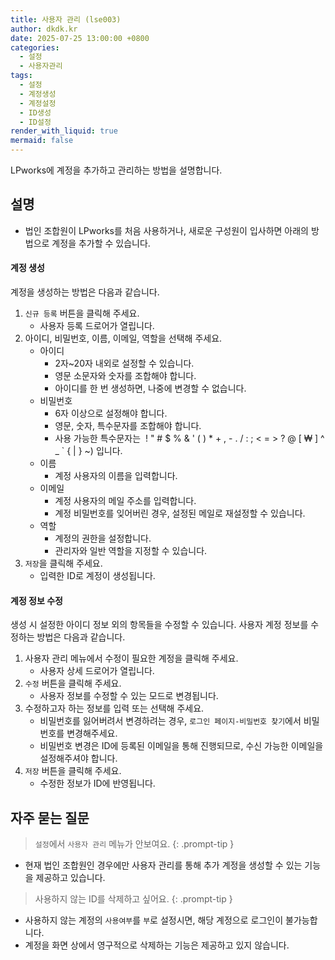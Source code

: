 ```yaml
---
title: 사용자 관리 (lse003)
author: dkdk.kr
date: 2025-07-25 13:00:00 +0800
categories:
  - 설정
  - 사용자관리
tags:
  - 설정
  - 계정생성
  - 계정설정
  - ID생성
  - ID설정
render_with_liquid: true
mermaid: false
---
```

LPworks에 계정을 추가하고 관리하는 방법을 설명합니다.



## 설명
- 법인 조합원이 LPworks를 처음 사용하거나, 새로운 구성원이 입사하면 아래의 방법으로 계정을 추가할 수 있습니다.

#### 계정 생성

계정을 생성하는 방법은 다음과 같습니다.

1. `신규 등록` 버튼을 클릭해 주세요.
	- 사용자 등록 드로어가 열립니다.
2. 아이디, 비밀번호, 이름,  이메일, 역할을 선택해 주세요.
	- 아이디
		- 2자~20자 내외로 설정할 수 있습니다.
		- 영문 소문자와 숫자를 조합해야 합니다.
		- 아이디를 한 번 생성하면, 나중에 변경할 수 없습니다.
	- 비밀번호
		- 6자 이상으로 설정해야 합니다.
		- 영문, 숫자, 특수문자를 조합해야 합니다.
		- 사용 가능한 특수문자는  ! " # $ % & ' ( ) * + , - . / : ; < = > ? @ [ ₩ ] ^ _ ` { | } ~) 입니다.
	- 이름
		- 계정 사용자의 이름을 입력합니다.
	- 이메일
		- 계정 사용자의 메일 주소를 입력합니다.
		- 계정 비밀번호를 잊어버린 경우, 설정된 메일로 재설정할 수 있습니다.
	- 역할
		- 계정의 권한을 설정합니다.
		- 관리자와 일반 역할을 지정할 수 있습니다.
3. `저장`을 클릭해 주세요.
	- 입력한 ID로 계정이 생성됩니다.

#### 계정 정보 수정

생성 시 설정한 아이디 정보 외의 항목들을 수정할 수 있습니다.
사용자 계정 정보를 수정하는 방법은 다음과 같습니다.

1. 사용자 관리 메뉴에서 수정이 필요한 계정을 클릭해 주세요.
	- 사용자 상세 드로어가 열립니다. 
2. `수정` 버튼을 클릭해 주세요.
	- 사용자 정보를 수정할 수 있는 모드로 변경됩니다.
3. 수정하고자 하는 정보를 입력 또는 선택해 주세요.
	- 비밀번호를 잃어버려서 변경하려는 경우, `로그인 페이지-비밀번호 찾기`에서 비밀번호를 변경해주세요.
	- 비밀번호 변경은 ID에 등록된 이메일을 통해 진행되므로, 수신 가능한 이메일을 설정해주셔야 합니다.
4. `저장` 버튼을 클릭해 주세요.
	- 수정한 정보가 ID에 반영됩니다.

## 자주 묻는 질문

> `설정`에서 `사용자 관리` 메뉴가 안보여요.
{: .prompt-tip }
- 현재 법인 조합원인 경우에만 사용자 관리를 통해 추가 계정을 생성할 수 있는 기능을 제공하고 있습니다.

> 사용하지 않는 ID를 삭제하고 싶어요.
{: .prompt-tip }
- 사용하지 않는 계정의 `사용여부`를 `부`로 설정시면, 해당 계정으로 로그인이 불가능합니다.
- 계정을 화면 상에서 영구적으로 삭제하는 기능은 제공하고 있지 않습니다.
